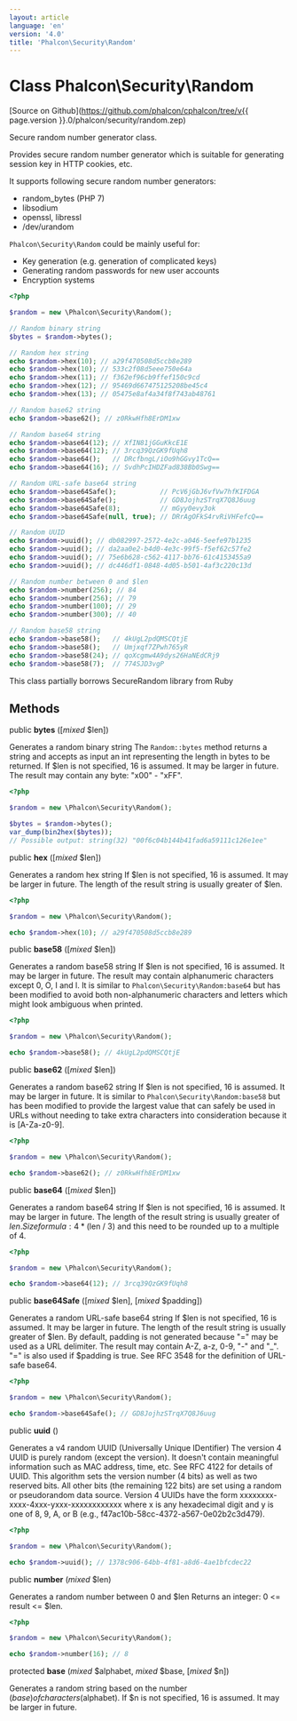 ```yaml
---
layout: article
language: 'en'
version: '4.0'
title: 'Phalcon\Security\Random'
---
```

# Class **Phalcon\Security\Random**

[Source on Github](https://github.com/phalcon/cphalcon/tree/v{{ page.version }}.0/phalcon/security/random.zep)

Secure random number generator class.

Provides secure random number generator which is suitable for generating
session key in HTTP cookies, etc.

It supports following secure random number generators:

- random_bytes (PHP 7)
- libsodium
- openssl, libressl
- /dev/urandom

`Phalcon\Security\Random` could be mainly useful for:

- Key generation (e.g. generation of complicated keys)
- Generating random passwords for new user accounts
- Encryption systems

```php
<?php

$random = new \Phalcon\Security\Random();

// Random binary string
$bytes = $random->bytes();

// Random hex string
echo $random->hex(10); // a29f470508d5ccb8e289
echo $random->hex(10); // 533c2f08d5eee750e64a
echo $random->hex(11); // f362ef96cb9ffef150c9cd
echo $random->hex(12); // 95469d667475125208be45c4
echo $random->hex(13); // 05475e8af4a34f8f743ab48761

// Random base62 string
echo $random->base62(); // z0RkwHfh8ErDM1xw

// Random base64 string
echo $random->base64(12); // XfIN81jGGuKkcE1E
echo $random->base64(12); // 3rcq39QzGK9fUqh8
echo $random->base64();   // DRcfbngL/iOo9hGGvy1TcQ==
echo $random->base64(16); // SvdhPcIHDZFad838Bb0Swg==

// Random URL-safe base64 string
echo $random->base64Safe();           // PcV6jGbJ6vfVw7hfKIFDGA
echo $random->base64Safe();           // GD8JojhzSTrqX7Q8J6uug
echo $random->base64Safe(8);          // mGyy0evy3ok
echo $random->base64Safe(null, true); // DRrAgOFkS4rvRiVHFefcQ==

// Random UUID
echo $random->uuid(); // db082997-2572-4e2c-a046-5eefe97b1235
echo $random->uuid(); // da2aa0e2-b4d0-4e3c-99f5-f5ef62c57fe2
echo $random->uuid(); // 75e6b628-c562-4117-bb76-61c4153455a9
echo $random->uuid(); // dc446df1-0848-4d05-b501-4af3c220c13d

// Random number between 0 and $len
echo $random->number(256); // 84
echo $random->number(256); // 79
echo $random->number(100); // 29
echo $random->number(300); // 40

// Random base58 string
echo $random->base58();   // 4kUgL2pdQMSCQtjE
echo $random->base58();   // Umjxqf7ZPwh765yR
echo $random->base58(24); // qoXcgmw4A9dys26HaNEdCRj9
echo $random->base58(7);  // 774SJD3vgP

```

This class partially borrows SecureRandom library from Ruby


## Methods
public  **bytes** ([*mixed* $len])

Generates a random binary string
The `Random::bytes` method returns a string and accepts as input an int
representing the length in bytes to be returned.
If $len is not specified, 16 is assumed. It may be larger in future.
The result may contain any byte: "x00" - "xFF".

```php
<?php

$random = new \Phalcon\Security\Random();

$bytes = $random->bytes();
var_dump(bin2hex($bytes));
// Possible output: string(32) "00f6c04b144b41fad6a59111c126e1ee"

```



public  **hex** ([*mixed* $len])

Generates a random hex string
If $len is not specified, 16 is assumed. It may be larger in future.
The length of the result string is usually greater of $len.

```php
<?php

$random = new \Phalcon\Security\Random();

echo $random->hex(10); // a29f470508d5ccb8e289

```



public  **base58** ([*mixed* $len])

Generates a random base58 string
If $len is not specified, 16 is assumed. It may be larger in future.
The result may contain alphanumeric characters except 0, O, I and l.
It is similar to `Phalcon\Security\Random:base64` but has been modified to avoid both non-alphanumeric
characters and letters which might look ambiguous when printed.

```php
<?php

$random = new \Phalcon\Security\Random();

echo $random->base58(); // 4kUgL2pdQMSCQtjE

```



public  **base62** ([*mixed* $len])

Generates a random base62 string
If $len is not specified, 16 is assumed. It may be larger in future.
It is similar to `Phalcon\Security\Random:base58` but has been modified to provide the largest value that can
safely be used in URLs without needing to take extra characters into consideration because it is [A-Za-z0-9].

```php
<?php

$random = new \Phalcon\Security\Random();

echo $random->base62(); // z0RkwHfh8ErDM1xw

```



public  **base64** ([*mixed* $len])

Generates a random base64 string
If $len is not specified, 16 is assumed. It may be larger in future.
The length of the result string is usually greater of $len.
Size formula: 4 * ($len / 3) and this need to be rounded up to a multiple of 4.

```php
<?php

$random = new \Phalcon\Security\Random();

echo $random->base64(12); // 3rcq39QzGK9fUqh8

```



public  **base64Safe** ([*mixed* $len], [*mixed* $padding])

Generates a random URL-safe base64 string
If $len is not specified, 16 is assumed. It may be larger in future.
The length of the result string is usually greater of $len.
By default, padding is not generated because "=" may be used as a URL delimiter.
The result may contain A-Z, a-z, 0-9, "-" and "_". "=" is also used if $padding is true.
See RFC 3548 for the definition of URL-safe base64.

```php
<?php

$random = new \Phalcon\Security\Random();

echo $random->base64Safe(); // GD8JojhzSTrqX7Q8J6uug

```



public  **uuid** ()

Generates a v4 random UUID (Universally Unique IDentifier)
The version 4 UUID is purely random (except the version). It doesn't contain meaningful
information such as MAC address, time, etc. See RFC 4122 for details of UUID.
This algorithm sets the version number (4 bits) as well as two reserved bits.
All other bits (the remaining 122 bits) are set using a random or pseudorandom data source.
Version 4 UUIDs have the form xxxxxxxx-xxxx-4xxx-yxxx-xxxxxxxxxxxx where x is any hexadecimal
digit and y is one of 8, 9, A, or B (e.g., f47ac10b-58cc-4372-a567-0e02b2c3d479).

```php
<?php

$random = new \Phalcon\Security\Random();

echo $random->uuid(); // 1378c906-64bb-4f81-a8d6-4ae1bfcdec22

```



public  **number** (*mixed* $len)

Generates a random number between 0 and $len
Returns an integer: 0 <= result <= $len.

```php
<?php

$random = new \Phalcon\Security\Random();

echo $random->number(16); // 8

```



protected  **base** (*mixed* $alphabet, *mixed* $base, [*mixed* $n])

Generates a random string based on the number ($base) of characters ($alphabet).
If $n is not specified, 16 is assumed. It may be larger in future.



